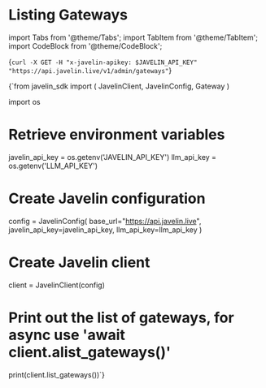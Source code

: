 # Listing Gateways
import Tabs from '@theme/Tabs';
import TabItem from '@theme/TabItem';
import CodeBlock from '@theme/CodeBlock';

<Tabs>
<TabItem value="shell" label="Using the API:">

<CodeBlock
  language="python">
  {`
curl -X GET -H "x-javelin-apikey: $JAVELIN_API_KEY" "https://api.javelin.live/v1/admin/gateways"
`}
</CodeBlock>

</TabItem>

<TabItem value="py" label="In Python:">

<CodeBlock
  language="python">
  {`from javelin_sdk import (
    JavelinClient,
    JavelinConfig,
    Gateway
)

import os

# Retrieve environment variables
javelin_api_key = os.getenv('JAVELIN_API_KEY')
llm_api_key = os.getenv('LLM_API_KEY')

# Create Javelin configuration
config = JavelinConfig(
    base_url="https://api.javelin.live",
    javelin_api_key=javelin_api_key,
    llm_api_key=llm_api_key
)

# Create Javelin client
client = JavelinClient(config)

# Print out the list of gateways, for async use 'await client.alist_gateways()'
print(client.list_gateways())`}
</CodeBlock>


</TabItem>

</Tabs>
